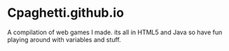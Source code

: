 # Cpaghetti.github.io
A compilation of web games I made. its all in HTML5 and Java so have fun playing around with variables and stuff.
